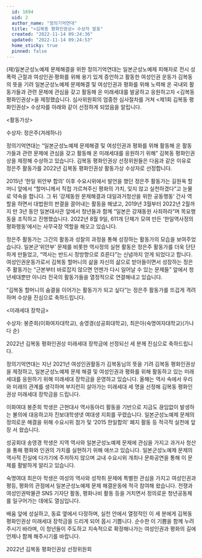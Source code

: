 ```yaml
---
  id: 1694
  uid: 2
  author_name: "정의기억연대"
  title: "<김복동 평화인권상> 수상자 발표"
  created: "2022-11-14 09:24:36"
  updated: "2022-11-14 09:24:53"
  home_sticky: true
  pinned: false
---
```

(재)일본군성노예제 문제해결을 위한 정의기억연대는 일본군성노예제 피해자로 전시 성폭력 근절과 여성인권·평화를 위해 용기 있게 증언하고 활동한 여성인권 운동가 김복동의 뜻을 기려 일본군성노예제 문제해결 및 여성인권과 평화를 위해 노력해 온 국내외 활동가들과 관련 문제에 관심을 갖고 활동해 온 미래세대를 발굴하고 응원하고자 <김복동 평화인권상>을 제정했습니다. 심사위원회의 엄중한 심사절차를 거쳐 <제1회 김복동 평화인권상> 수상자를 아래와 같이 선정하게 되었음을 알립니다.

<활동가상>

수상자: 정은주(겨레하나)

정의기억연대는 “일본군성노예제 문제해결 및 여성인권과 평화를 위해 활동해 온 활동가들과 관련 문제에 관심을 갖고 활동해 온 미래세대를 응원하기 위해” 김복동 평화인권상을 제정해 수상하고 있습니다. 김복동 평화인권상 선정위원들은 다음과 같은 이유로 정은주 활동가를 2022년 김복동 평화인권상 활동가상 수상자로 선정합니다.

2015년 ‘한일 위안부 합의’ 이후 수요시위에서 발언을 했던 정은주 활동가는 길원옥 할머니 앞에서 “할머니께서 직접 가르쳐주신 평화의 가치, 잊지 않고 실천하겠다”고 눈물로 약속을 합니다. 그 뒤 ‘강제동원 문제해결과 대일과거청산을 위한 공동행동’ 간사 역할을 하면서 대법원의 판결을 끌어내는 활동을 해냈고, 2019년 3월부터 2022년 2월까지 만 3년 동안 일본대사관 앞에서 청년들과 함께 “일본은 강재동원 사죄하라”며 목요행동을 조직하고 진행했습니다. 2022년 8월 9일, 611개 단체가 모여 만든 ‘한일역사정의평화행동’에서는 사무국장 역할을 해오고 있습니다.

정은주 활동가는 그간의 활동과 성찰의 과정을 통해 성장하는 활동가의 모습을 보여주었습니다. 일본군‘위안부’ 문제를 비롯한 역사정의 실현 활동은 정은주 활동가를 더욱 단단하게 만들었고, “역사는 반드시 정방향으로 흐른다”는 신념까지 얻게 되었다고 합니다. 여성인권운동가로서 김복동 할머니의 삶을 자신의 삶으로 받아들이면서 성장하는 정은주 활동가는 “근본부터 바로잡지 않으면 언젠가 다시 일어날 수 있는 문제들” 앞에서 청년세대뿐만 아니라 전국의 활동가들을 열정적으로 연결해내고 있습니다.

“김복동 할머니의 숨결을 이어가는 활동가가 되고 싶다”는 정은주 활동가를 뜨겁게 격려하며 수상을 진심으로 축하드립니다.

<미래세대 장학금>

수상자: 봉준희(이화여자대학교), 송영경(성공회대학교), 최은아(숙명여자대학교)(가나다 순)

2022년 김복동 평화인권상 미래세대 장학금에 선정되신 세 분께 진심으로 축하드립니다.

정의기억연대는 지난 2021년 여성인권활동가 김복동님의 뜻을 기려 김복동 평화인권상을 제정하고, 일본군성노예제 문제 해결 및 여성인권과 평화를 위해 활동하고 있는 미래세대를 응원하기 위해 미래세대 장학금을 운영하고 있습니다. 올해는 역사 속에서 우리와 미래의 관계를 생각하며 부지런히 살아가는 미래세대 세 명을 선정해 김복동 평화인권상 미래세대 장학금을 드립니다.

이화여대 봉준희 학생은 근현대사 역사동아리 활동을 기반으로 지금도 끊임없이 발생하는 불의에 대응하고자 진보대학생넷 여대생 지회를 꾸렸습니다. 일본군성노예제 문제의 정의로운 해결을 위해 수요시위 참가 및 ‘2015 한일합의’ 폐지 활동 등 적극적 실천에 앞장 서 왔습니다.

성공회대 송영경 학생은 지역 역사와 일본군성노예제 문제에 관심을 가지고 과거사 청산을 통해 평화와 인권의 가치를 실현하기 위해 애쓰고 있습니다. 일본군성노예제 문제의 역사적 진실에 다가기에 주저하지 않으며 교내 수요시위 개최나 문화공연을 통해 이 문제를 활발하게 알리고 있습니다.

숙명여대 최은아 학생은 여성의 역사와 성착취 문제에 특별한 관심을 가지고 여성인권과 평등, 평화의 관점에서 일본군성노예제 문제 해결운동에 적극 참여해 왔습니다. 전쟁과여성인권박물관 SNS 기자단 활동, 평화나비 활동 등을 거치면서 정의로운 청년공동체를 일구어가는 데에도 열심입니다.

배움 앞에 성실하고, 동료 옆에서 다정하며, 실천 안에서 열정적인 이 세 분에게 김복동 평화인권상 미래세대 장학금을 드리게 되어 몹시 기쁩니다. 순수한 이 기쁨을 함께 누려주시기 바라며, 이 청년들이 주도하고 지속적으로 확장해나가는 여성인권과 평화의 길에 언제나 함께 해주시기를 바랍니다.

2022년 김복동 평화인권상 선정위원회